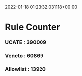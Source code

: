 2022-01-18 01:23:32.031118+00:00
# Rule Counter 
 ### UCATE : 390009

 ### Veneto : 60869

 ### Allowlist : 13920